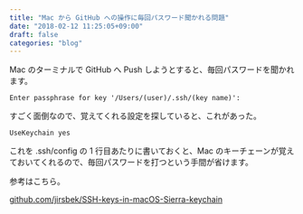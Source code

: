 ```yaml
---
title: "Mac から GitHub への操作に毎回パスワード聞かれる問題"
date: "2018-02-12 11:25:05+09:00"
draft: false
categories: "blog"
---
```

Mac のターミナルで GitHub へ Push しようとすると、毎回パスワードを聞かれます。  

```
Enter passphrase for key '/Users/(user)/.ssh/(key name)':
```

すごく面倒なので、覚えてくれる設定を探していると、これがあった。  

```
UseKeychain yes
```

これを .ssh/config の 1 行目あたりに書いておくと、Mac のキーチェーンが覚えておいてくれるので、毎回パスワードを打つという手間が省けます。  

参考はこちら。  

[github.com/jirsbek/SSH-keys-in-macOS-Sierra-keychain](https://github.com/jirsbek/SSH-keys-in-macOS-Sierra-keychain)  